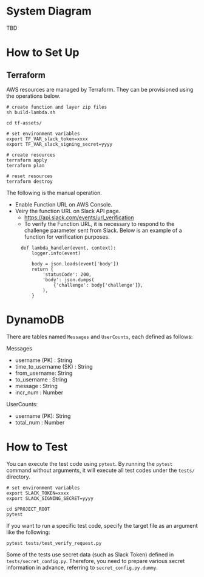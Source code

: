 # System Diagram
TBD

# How to Set Up

## Terraform
AWS resources are managed by Terraform. They can be provisioned using the operations below.

```
# create function and layer zip files
sh build-lambda.sh

cd tf-assets/

# set environment variables
export TF_VAR_slack_token=xxxx
export TF_VAR_slack_signing_secret=yyyy

# create resources
terraform apply
terraform plan

# reset resources
terraform destroy
```

The following is the manual operation.
- Enable Function URL on AWS Console.
- Veiry the function URL on Slack API page.
  - https://api.slack.com/events/url_verification
  - To verify the Function URL, it is necessary to respond to the challenge parameter sent from Slack. Below is an example of a function for verification purposes.
  ```
    def lambda_handler(event, context):
        logger.info(event)
        
        body = json.loads(event['body'])
        return {
            'statusCode': 200,
            'body': json.dumps(
                {'challenge': body['challenge']},
            ),
        }
  ```

# DynamoDB
There are tables named `Messages` and `UserCounts`, each defined as follows:

Messages
- username (PK) : String
- time_to_username (SK) : String
- from_username: String
- to_username : String
- message : String
- incr_num : Number

UserCounts:
- username (PK): String
- total_num : Number

# How to Test
You can execute the test code using `pytest`. By running the `pytest` command without arguments, it will execute all test codes under the `tests/` directory.

```
# set environment variables
export SLACK_TOKEN=xxxx
export SLACK_SIGNING_SECRET=yyyy

cd $PROJECT_ROOT
pytest
```

If you want to run a specific test code, specify the target file as an argument like the following:

```
pytest tests/test_verify_request.py
```

Some of the tests use secret data (such as Slack Token) defined in `tests/secret_config.py`. Therefore, you need to prepare various secret information in advance, referring to `secret_config.py.dummy`.

